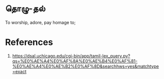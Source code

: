# தொழு-தல்
To worship, adore, pay homage to;

# References
1. https://dsal.uchicago.edu/cgi-bin/app/tamil-lex_query.py?qs=%E0%AE%A4%E0%AF%8A%E0%AE%B4%E0%AF%81-%E0%AE%A4%E0%AE%B2%E0%AF%8D&searchhws=yes&matchtype=exact
